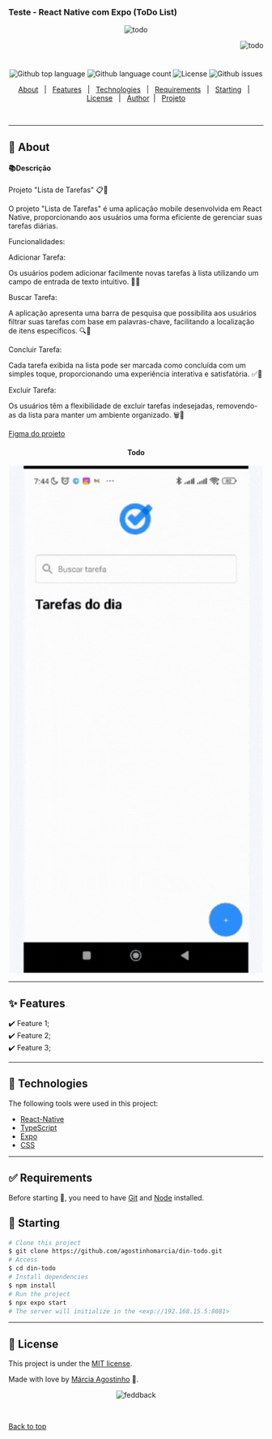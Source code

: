 ### Teste - React Native com Expo (ToDo List)

<p align="center">
   <img src="https://media.giphy.com/media/dj2FxWPKHef9H7UIIp/giphy.gif" alt="todo" width="120"/>
</p>

<p align="right">
   <img src="https://media.giphy.com/media/SxFXYgj3u4dXrqOsWv/giphy.gif" alt="todo" width="180"/>
</p>

<h1 align="center"></h1>

<p align="center">
  <img alt="Github top language" src="https://img.shields.io/github/languages/top/agostinhomarcia/din-todo?color=2684FC">

  <img alt="Github language count" src="https://img.shields.io/github/languages/count/agostinhomarcia/din-todo?color=2684FC">

  <img alt="License" src="https://img.shields.io/github/license/agostinhomarcia/din-todo?color=2684FC">

  <img alt="Github issues" src="https://img.shields.io/github/issues/agostinhomarcia/todo-app?color=2684FC" />

</p>

<p align="center">
  <a href="#dart-about">About</a> &#xa0; | &#xa0; 
  <a href="#sparkles-features">Features</a> &#xa0; | &#xa0;
  <a href="#rocket-technologies">Technologies</a> &#xa0; | &#xa0;
  <a href="#white_check_mark-requirements">Requirements</a> &#xa0; | &#xa0;
  <a href="#checkered_flag-starting">Starting</a> &#xa0; | &#xa0;
  <a href="#memo-license">License</a> &#xa0; | &#xa0;
  <a href="https://github.com/agostinhomarcia" target="_blank">Author</a>&#xa0; | &#xa0
  <a href="#" target="_blank" rel="noopener noreferrer">Projeto</a>
</p>

<br>

<hr>

## :dart: About

#### 📚Descrição

<p align="left">

Projeto "Lista de Tarefas" 📋📱

O projeto "Lista de Tarefas" é uma aplicação mobile desenvolvida em React Native, proporcionando aos usuários uma forma eficiente de gerenciar suas tarefas diárias.

Funcionalidades:

Adicionar Tarefa:

Os usuários podem adicionar facilmente novas tarefas à lista utilizando um campo de entrada de texto intuitivo. 📝✨

Buscar Tarefa:

A aplicação apresenta uma barra de pesquisa que possibilita aos usuários filtrar suas tarefas com base em palavras-chave, facilitando a localização de itens específicos. 🔍🚀

Concluir Tarefa:

Cada tarefa exibida na lista pode ser marcada como concluída com um simples toque, proporcionando uma experiência interativa e satisfatória. ✅👏

Excluir Tarefa:

Os usuários têm a flexibilidade de excluir tarefas indesejadas, removendo-as da lista para manter um ambiente organizado. 🗑️🧹

</p>

[Figma do projeto](<https://www.figma.com/file/Sk9LpMq9uTQiUqEaGi16OJ/Clube-todo-(Community)?type=design&node-id=0-1&mode=design&t=gzslxz8n4jIrA5CF-0>)

<h4 align="center"> Todo </h4>

<p align="center">
   <img src="./assets/todo.gif" alt="todo" width="500"/>
</p>
<hr>

## :sparkles: Features

:heavy_check_mark: Feature 1;\
:heavy_check_mark: Feature 2;\
:heavy_check_mark: Feature 3;

<hr>

## :rocket: Technologies

The following tools were used in this project:

- [React-Native](https://reactnative.dev/docs/getting-started)
- [TypeScript](https://www.w3schools.com/typescript/)
- [Expo](https://docs.expo.dev/)
- [CSS](https://developer.mozilla.org/en-US/docs/Web/CSS)

<hr>

## :white_check_mark: Requirements

Before starting :checkered_flag:, you need to have [Git](https://git-scm.com) and [Node](https://nodejs.org/en/) installed.

## :checkered_flag: Starting

```bash
# Clone this project
$ git clone https://github.com/agostinhomarcia/din-todo.git
# Access
$ cd din-todo
# Install dependencies
$ npm install
# Run the project
$ npx expo start
# The server will initialize in the <exp://192.168.15.5:8081>
```

<hr>

## :memo: License

This project is under the [MIT license](./License).

Made with love by [Márcia Agostinho](https://github.com/agostinhomarcia) 🚀.

<p align="center">
   <img src="https://media.giphy.com/media/1KAQNg2t3N15MRH1eE/giphy.gif" alt="feddback" width="350"/>
</p>

&#xa0;

<a href="#top">Back to top </a>
